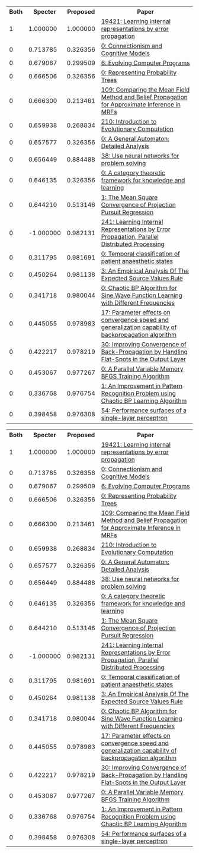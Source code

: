 <html><table><tr>
<th>Both</th>
<th>Specter</th>
<th>Proposed</th>
<th>Paper</th>
</tr>
<tr>
<td>1</td>
<td>1.000000</td>
<td>1.000000</td>
<td><a href="https://www.semanticscholar.org/paper/111fd833a4ae576cfdbb27d87d2f8fc0640af355">19421: Learning internal representations by error propagation</a></td>
</tr>
<tr>
<td>0</td>
<td>0.713785</td>
<td>0.326356</td>
<td><a href="https://www.semanticscholar.org/paper/43a844fb8508ef86f498371e185f678a3e933551">0: Connectionism and Cognitive Models</a></td>
</tr>
<tr>
<td>0</td>
<td>0.679067</td>
<td>0.299509</td>
<td><a href="https://www.semanticscholar.org/paper/689740d39b3f7cfdd08db88e5ad0c9526f513984">6: Evolving Computer Programs</a></td>
</tr>
<tr>
<td>0</td>
<td>0.666506</td>
<td>0.326356</td>
<td><a href="https://www.semanticscholar.org/paper/93be555b02b0c8297f9533d6b3316e1d4752bdb5">0: Representing Probability Trees</a></td>
</tr>
<tr>
<td>0</td>
<td>0.666300</td>
<td>0.213461</td>
<td><a href="https://www.semanticscholar.org/paper/e23a8bba1c14078b51157adb19c7b3beb7b30018">109: Comparing the Mean Field Method and Belief Propagation for Approximate Inference in MRFs</a></td>
</tr>
<tr>
<td>0</td>
<td>0.659938</td>
<td>0.268834</td>
<td><a href="https://www.semanticscholar.org/paper/7b5375924eb51b2edee85bbedf590053dc9c94f2">210: Introduction to Evolutionary Computation</a></td>
</tr>
<tr>
<td>0</td>
<td>0.657577</td>
<td>0.326356</td>
<td><a href="https://www.semanticscholar.org/paper/e9fd8812bf9999384affc5e3d4c7fe349d91e3af">0: A General Automaton: Detailed Analysis</a></td>
</tr>
<tr>
<td>0</td>
<td>0.656449</td>
<td>0.884488</td>
<td><a href="https://www.semanticscholar.org/paper/9ed55a095fb75a89b6951cfe7dc13157e08996df">38: Use neural networks for problem solving</a></td>
</tr>
<tr>
<td>0</td>
<td>0.646135</td>
<td>0.326356</td>
<td><a href="https://www.semanticscholar.org/paper/9a56bb81d478923ddd10815e8ddaddc4b87ed1b8">0: A category theoretic framework for knowledge and learning</a></td>
</tr>
<tr>
<td>0</td>
<td>0.644210</td>
<td>0.513146</td>
<td><a href="https://www.semanticscholar.org/paper/2c3a39648c1c940465634573406b21fe79ec6360">1: The Mean Square Convergence of Projection Pursuit Regression</a></td>
</tr>
<tr>
<td>0</td>
<td>-1.000000</td>
<td>0.982131</td>
<td><a href="https://www.semanticscholar.org/paper/eccfb47fa72551b2951ab927eadc8358b2609027">241: Learning Internal Representations by Error Propagation, Parallel Distributed Processing</a></td>
</tr>
<tr>
<td>0</td>
<td>0.311795</td>
<td>0.981691</td>
<td><a href="https://www.semanticscholar.org/paper/f778569a6f0517d9151f49d208a1e6886e34146b">0: Temporal classification of patient anaesthetic states</a></td>
</tr>
<tr>
<td>0</td>
<td>0.450264</td>
<td>0.981138</td>
<td><a href="https://www.semanticscholar.org/paper/baafe7fced95d9f5a705d1064bdcd4072fd015ed">3: An Empirical Analysis Of The Expected Source Values Rule</a></td>
</tr>
<tr>
<td>0</td>
<td>0.341718</td>
<td>0.980044</td>
<td><a href="https://www.semanticscholar.org/paper/53ec03d0f9a549efcb2d56adc8528ab3a8b346fe">0: Chaotic BP Algorithm for Sine Wave Function Learning with Different Frequencies</a></td>
</tr>
<tr>
<td>0</td>
<td>0.445055</td>
<td>0.978983</td>
<td><a href="https://www.semanticscholar.org/paper/f08ef7f21a661330e9a68397ae51a4c4123c2e2b">17: Parameter effects on convergence speed and generalization capability of backpropagation algorithm</a></td>
</tr>
<tr>
<td>0</td>
<td>0.422217</td>
<td>0.978219</td>
<td><a href="https://www.semanticscholar.org/paper/f525a007806f180f9e637c3a50f28e525ac53dc5">30: Improving Convergence of Back-Propagation by Handling Flat-Spots in the Output Layer</a></td>
</tr>
<tr>
<td>0</td>
<td>0.453067</td>
<td>0.977267</td>
<td><a href="https://www.semanticscholar.org/paper/ebd6edc25eeb281dc373ef7f71e7c97973a40481">0: A Parallel Variable Memory BFGS Training Algorithm</a></td>
</tr>
<tr>
<td>0</td>
<td>0.336768</td>
<td>0.976754</td>
<td><a href="https://www.semanticscholar.org/paper/d1bb7bab7ffd91a924ca9c3feadf27c697f53ba8">1: An Improvement in Pattern Recognition Problem using Chaotic BP Learning Algorithm</a></td>
</tr>
<tr>
<td>0</td>
<td>0.398458</td>
<td>0.976308</td>
<td><a href="https://www.semanticscholar.org/paper/b5ae5a9b0b2e9110cbf9fec9d4de65f2456139e7">54: Performance surfaces of a single-layer perceptron</a></td>
</tr>
</table></html>
<html><table><tr>
<th>Both</th>
<th>Specter</th>
<th>Proposed</th>
<th>Paper</th>
</tr>
<tr>
<td>1</td>
<td>1.000000</td>
<td>1.000000</td>
<td><a href="https://www.semanticscholar.org/paper/111fd833a4ae576cfdbb27d87d2f8fc0640af355">19421: Learning internal representations by error propagation</a></td>
</tr>
<tr>
<td>0</td>
<td>0.713785</td>
<td>0.326356</td>
<td><a href="https://www.semanticscholar.org/paper/43a844fb8508ef86f498371e185f678a3e933551">0: Connectionism and Cognitive Models</a></td>
</tr>
<tr>
<td>0</td>
<td>0.679067</td>
<td>0.299509</td>
<td><a href="https://www.semanticscholar.org/paper/689740d39b3f7cfdd08db88e5ad0c9526f513984">6: Evolving Computer Programs</a></td>
</tr>
<tr>
<td>0</td>
<td>0.666506</td>
<td>0.326356</td>
<td><a href="https://www.semanticscholar.org/paper/93be555b02b0c8297f9533d6b3316e1d4752bdb5">0: Representing Probability Trees</a></td>
</tr>
<tr>
<td>0</td>
<td>0.666300</td>
<td>0.213461</td>
<td><a href="https://www.semanticscholar.org/paper/e23a8bba1c14078b51157adb19c7b3beb7b30018">109: Comparing the Mean Field Method and Belief Propagation for Approximate Inference in MRFs</a></td>
</tr>
<tr>
<td>0</td>
<td>0.659938</td>
<td>0.268834</td>
<td><a href="https://www.semanticscholar.org/paper/7b5375924eb51b2edee85bbedf590053dc9c94f2">210: Introduction to Evolutionary Computation</a></td>
</tr>
<tr>
<td>0</td>
<td>0.657577</td>
<td>0.326356</td>
<td><a href="https://www.semanticscholar.org/paper/e9fd8812bf9999384affc5e3d4c7fe349d91e3af">0: A General Automaton: Detailed Analysis</a></td>
</tr>
<tr>
<td>0</td>
<td>0.656449</td>
<td>0.884488</td>
<td><a href="https://www.semanticscholar.org/paper/9ed55a095fb75a89b6951cfe7dc13157e08996df">38: Use neural networks for problem solving</a></td>
</tr>
<tr>
<td>0</td>
<td>0.646135</td>
<td>0.326356</td>
<td><a href="https://www.semanticscholar.org/paper/9a56bb81d478923ddd10815e8ddaddc4b87ed1b8">0: A category theoretic framework for knowledge and learning</a></td>
</tr>
<tr>
<td>0</td>
<td>0.644210</td>
<td>0.513146</td>
<td><a href="https://www.semanticscholar.org/paper/2c3a39648c1c940465634573406b21fe79ec6360">1: The Mean Square Convergence of Projection Pursuit Regression</a></td>
</tr>
<tr>
<td>0</td>
<td>-1.000000</td>
<td>0.982131</td>
<td><a href="https://www.semanticscholar.org/paper/eccfb47fa72551b2951ab927eadc8358b2609027">241: Learning Internal Representations by Error Propagation, Parallel Distributed Processing</a></td>
</tr>
<tr>
<td>0</td>
<td>0.311795</td>
<td>0.981691</td>
<td><a href="https://www.semanticscholar.org/paper/f778569a6f0517d9151f49d208a1e6886e34146b">0: Temporal classification of patient anaesthetic states</a></td>
</tr>
<tr>
<td>0</td>
<td>0.450264</td>
<td>0.981138</td>
<td><a href="https://www.semanticscholar.org/paper/baafe7fced95d9f5a705d1064bdcd4072fd015ed">3: An Empirical Analysis Of The Expected Source Values Rule</a></td>
</tr>
<tr>
<td>0</td>
<td>0.341718</td>
<td>0.980044</td>
<td><a href="https://www.semanticscholar.org/paper/53ec03d0f9a549efcb2d56adc8528ab3a8b346fe">0: Chaotic BP Algorithm for Sine Wave Function Learning with Different Frequencies</a></td>
</tr>
<tr>
<td>0</td>
<td>0.445055</td>
<td>0.978983</td>
<td><a href="https://www.semanticscholar.org/paper/f08ef7f21a661330e9a68397ae51a4c4123c2e2b">17: Parameter effects on convergence speed and generalization capability of backpropagation algorithm</a></td>
</tr>
<tr>
<td>0</td>
<td>0.422217</td>
<td>0.978219</td>
<td><a href="https://www.semanticscholar.org/paper/f525a007806f180f9e637c3a50f28e525ac53dc5">30: Improving Convergence of Back-Propagation by Handling Flat-Spots in the Output Layer</a></td>
</tr>
<tr>
<td>0</td>
<td>0.453067</td>
<td>0.977267</td>
<td><a href="https://www.semanticscholar.org/paper/ebd6edc25eeb281dc373ef7f71e7c97973a40481">0: A Parallel Variable Memory BFGS Training Algorithm</a></td>
</tr>
<tr>
<td>0</td>
<td>0.336768</td>
<td>0.976754</td>
<td><a href="https://www.semanticscholar.org/paper/d1bb7bab7ffd91a924ca9c3feadf27c697f53ba8">1: An Improvement in Pattern Recognition Problem using Chaotic BP Learning Algorithm</a></td>
</tr>
<tr>
<td>0</td>
<td>0.398458</td>
<td>0.976308</td>
<td><a href="https://www.semanticscholar.org/paper/b5ae5a9b0b2e9110cbf9fec9d4de65f2456139e7">54: Performance surfaces of a single-layer perceptron</a></td>
</tr>
</table></html>
